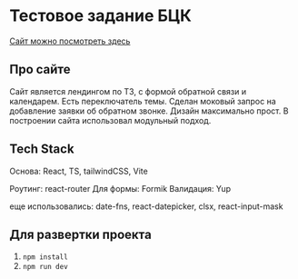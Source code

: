 # Тестовое задание БЦК

[Сайт можно посмотреть здесь](https://maliksabirov.github.io/testing-bcc-resume-page/)

## Про сайте

Сайт является лендингом по ТЗ, с формой обратной связи и календарем. Есть переключатель темы. Сделан моковый запрос на добавление заявки об обратном звонке. Дизайн максимально прост. В построении сайта использовал модульный подход.

## Tech Stack

Основа: React, TS, tailwindCSS, Vite

Роутинг: react-router
Для формы: Formik
Валидация: Yup

еще использовались: date-fns, react-datepicker, clsx, react-input-mask

## Для развертки проекта

1. `npm install`
2. `npm run dev`
